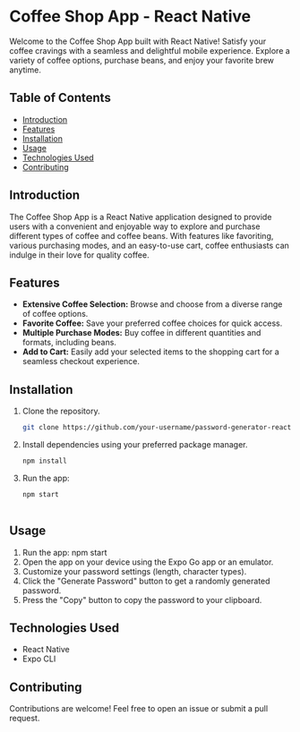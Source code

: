 # Coffee Shop App - React Native

Welcome to the Coffee Shop App built with React Native! Satisfy your coffee cravings with a seamless and delightful mobile experience. Explore a variety of coffee options, purchase beans, and enjoy your favorite brew anytime.

## Table of Contents

- [Introduction](#introduction)
- [Features](#features)
- [Installation](#installation)
- [Usage](#usage)
- [Technologies Used](#technologies-used)
- [Contributing](#contributing)

## Introduction

The Coffee Shop App is a React Native application designed to provide users with a convenient and enjoyable way to explore and purchase different types of coffee and coffee beans. With features like favoriting, various purchasing modes, and an easy-to-use cart, coffee enthusiasts can indulge in their love for quality coffee.

## Features

- **Extensive Coffee Selection:** Browse and choose from a diverse range of coffee options.
- **Favorite Coffee:** Save your preferred coffee choices for quick access.
- **Multiple Purchase Modes:** Buy coffee in different quantities and formats, including beans.
- **Add to Cart:** Easily add your selected items to the shopping cart for a seamless checkout experience.

## Installation

1. Clone the repository.
   ```bash
   git clone https://github.com/your-username/password-generator-react-native.git
2. Install dependencies using your preferred package manager.
   ```bash
   npm install
3. Run the app:
   ```bash
   npm start
     
## Usage

1. Run the app: npm start
2. Open the app on your device using the Expo Go app or an emulator.
3. Customize your password settings (length, character types).
4. Click the "Generate Password" button to get a randomly generated password.
5. Press the "Copy" button to copy the password to your clipboard.

## Technologies Used

- React Native
- Expo CLI

## Contributing

Contributions are welcome! Feel free to open an issue or submit a pull request.
